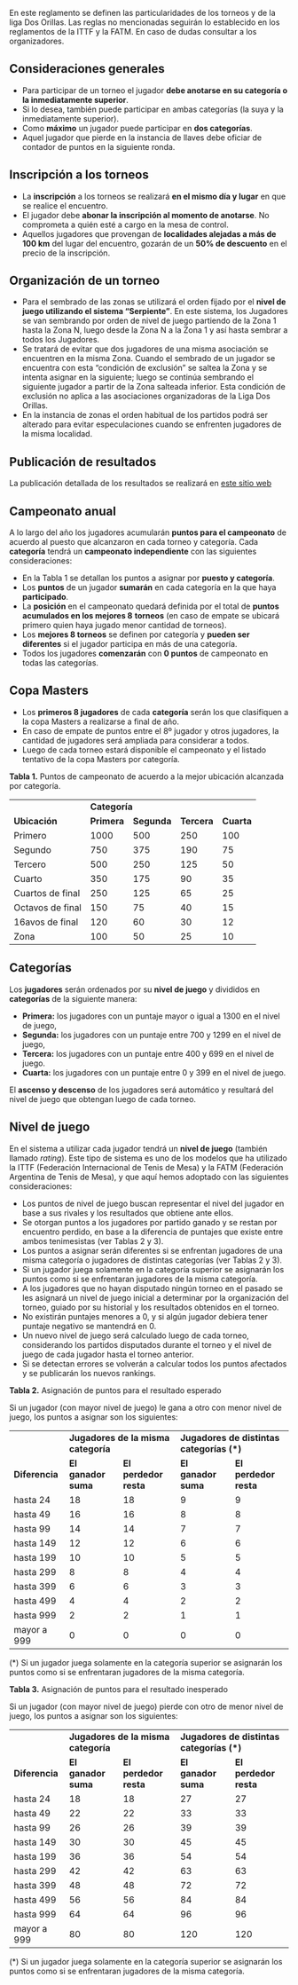 <!-- # Reglamento - Liga Dos Orillas 2022 -->

En este reglamento se definen las particularidades de los torneos y de la liga Dos Orillas. Las reglas no mencionadas seguirán lo establecido en los reglamentos de la ITTF y la FATM. En caso de dudas consultar a los organizadores.

## Consideraciones generales

* Para participar de un torneo el jugador **debe anotarse en su categoría o la inmediatamente superior**.
* Si lo desea, también puede participar en ambas categorías (la suya y la  inmediatamente superior).
* Como **máximo** un jugador puede participar en **dos categorías**.
* Aquel jugador que pierde en la instancia de llaves debe oficiar de contador de puntos en la siguiente ronda.

## Inscripción a los torneos

* La **inscripción** a los torneos se realizará **en el mismo día y lugar** en que se realice el encuentro.
* El jugador debe **abonar la inscripción al momento de anotarse**. No comprometa a quién esté a cargo en la mesa de control.
* Aquellos jugadores que provengan de **localidades alejadas a más de 100 km** del lugar del encuentro, gozarán de un **50% de descuento** en el precio de la inscripción.

## Organización de un torneo

* Para el sembrado de las zonas se utilizará el orden fijado por el **nivel de juego utilizando el sistema “Serpiente”**. En este sistema, los Jugadores se van sembrando por orden de nivel de juego partiendo de la Zona 1 hasta la Zona N, luego desde la Zona N a la Zona 1 y así hasta sembrar a todos los Jugadores.
* Se tratará de evitar que dos jugadores de una misma asociación se encuentren en la misma Zona. Cuando el sembrado de un jugador se encuentra con esta “condición de exclusión” se saltea la Zona y se intenta asignar en la siguiente; luego se continúa sembrando el siguiente jugador a partir de la Zona salteada inferior. Esta condición de exclusión no aplica a las asociaciones organizadoras de la Liga Dos Orillas.
* En la instancia de zonas el orden habitual de los partidos podrá ser alterado para evitar especulaciones cuando se enfrenten jugadores de la misma localidad.

## Publicación de resultados

La publicación detallada de los resultados se realizará en [este sitio web](../../index.md)

## Campeonato anual

A lo largo del año los jugadores acumularán **puntos para el campeonato** de acuerdo al puesto que alcanzaron en cada torneo y categoría. Cada **categoría** tendrá un **campeonato independiente** con las siguientes consideraciones:

* En la Tabla 1 se detallan los puntos a asignar por **puesto y categoría**.
* Los **puntos** de un jugador **sumarán** en cada categoría en la que haya **participado**.
* La **posición** en el campeonato quedará definida por el total de **puntos acumulados en los mejores 8** **torneos** (en caso de empate se ubicará primero quien haya jugado menor cantidad de torneos).
* Los **mejores 8 torneos** se definen por categoría y **pueden ser diferentes** si el jugador participa en más de una categoría.
* Todos los jugadores **comenzarán** con **0 puntos** de campeonato en todas las categorías.

## Copa Masters

* Los **primeros 8 jugadores** de cada **categoría** serán los que clasifiquen a la copa Masters a realizarse a final de año.
* En caso de empate de puntos entre el 8º jugador y otros jugadores, la cantidad de jugadores será ampliada para considerar a todos.
* Luego de cada torneo estará disponible el campeonato y el listado tentativo de la copa Masters por categoría.

**Tabla 1.** Puntos de campeonato de acuerdo a la mejor ubicación alcanzada por categoría.

<table>
  <tr>
   <td></td>
   <td colspan="3" ><strong>Categoría</strong></td>
  </tr>
  <tr>
   <td><strong>Ubicación</strong></td>
   <td><strong>Primera</strong></td>
   <td><strong>Segunda</strong></td>
   <td><strong>Tercera</strong></td>
   <td><strong>Cuarta</strong></td>
  </tr>
  <tr>
   <td>Primero</td><td>1000</td><td>500</td><td>250</td><td>100</td>
  </tr>
  <tr>
   <td>Segundo</td><td>750</td><td>375</td><td>190</td><td>75</td>
  </tr>
  <tr>
   <td>Tercero</td><td>500</td><td>250</td><td>125</td><td>50</td>
  </tr>
  <tr>
   <td>Cuarto</td><td>350</td><td>175</td><td>90</td><td>35</td>
  </tr>
  <tr>
   <td>Cuartos de final</td><td>250</td><td>125</td><td>65</td><td>25</td>
  </tr>
  <tr>
   <td>Octavos de final</td><td>150</td><td>75</td><td>40</td><td>15</td>
  </tr>
  <tr>
   <td>16avos de final</td><td>120</td><td>60</td><td>30</td><td>12</td>
  </tr>
  <tr>
   <td>Zona</td><td>100</td><td>50</td><td>25</td><td>10</td>
  </tr>
</table>

## Categorías

Los **jugadores** serán ordenados por su **nivel de juego** y divididos en **categorías** de la siguiente manera:

* **Primera:** los jugadores con un puntaje mayor o igual a 1300 en el nivel de juego,
* **Segunda:** los jugadores con un puntaje entre 700 y 1299 en el nivel de juego,
* **Tercera:** los jugadores con un puntaje entre 400 y 699 en el nivel de juego.
* **Cuarta:** los jugadores con un puntaje entre 0 y 399 en el nivel de juego.

El **ascenso y descenso** de los jugadores será automático y resultará del nivel de juego que obtengan luego de cada torneo.

## Nivel de juego

En el sistema a utilizar cada jugador tendrá un **nivel de juego** (también llamado _rating_). Este tipo de sistema es uno de los modelos que ha utilizado la ITTF (Federación Internacional de Tenis de Mesa) y la FATM (Federación Argentina de Tenis de Mesa), y que aquí hemos adoptado con las siguientes consideraciones:

* Los puntos de nivel de juego buscan representar el nivel del jugador en base a sus rivales y los resultados que obtiene ante ellos.
* Se otorgan puntos a los jugadores por partido ganado y se restan por encuentro perdido, en base a la diferencia de puntajes que existe entre ambos tenimesistas (ver Tablas 2 y 3).
* Los puntos a asignar serán diferentes si se enfrentan jugadores de una misma categoría o jugadores de distintas categorías (ver Tablas 2 y 3).
* Si un jugador juega solamente en la categoría superior se asignarán los puntos como si se enfrentaran jugadores de la misma categoría.
* A los jugadores que no hayan disputado ningún torneo en el pasado se les asignará un nivel de juego inicial a determinar por la organización del torneo, guiado por su historial y los resultados obtenidos en el torneo.
* No existirán puntajes menores a 0, y si algún jugador debiera tener puntaje negativo se mantendrá en 0.
* Un nuevo nivel de juego será calculado luego de cada torneo, considerando los partidos disputados durante el torneo y el nivel de juego de cada jugador hasta el torneo anterior.
* Si se detectan errores se volverán a calcular todos los puntos afectados y se publicarán los nuevos rankings.

**Tabla 2.** Asignación de puntos para el resultado esperado

Si un jugador (con mayor nivel de juego) le gana a otro con menor nivel de juego, los puntos a asignar son los siguientes:

<table>
  <tr>
   <td></td>
   <td colspan="2" ><strong>Jugadores de la misma categoría</strong></td>
   <td colspan="2" ><strong>Jugadores de distintas categorías (*)</strong></td>
  </tr>
  <tr>
   <td><strong>Diferencia</strong></td>
   <td><strong>El ganador suma</strong></td>
   <td><strong>El perdedor resta</strong></td>
   <td><strong>El ganador suma</strong></td>
   <td><strong>El perdedor resta</strong></td>
  </tr>
  <tr>
   <td>hasta 24</td><td>18</td><td>18</td><td>9</td><td>9</td>
  </tr>
  <tr>
   <td>hasta 49</td><td>16</td><td>16</td><td>8</td><td>8</td>
  </tr>
  <tr>
   <td>hasta 99</td><td>14</td><td>14</td><td>7</td><td>7</td>
  </tr>
  <tr>
   <td>hasta 149</td><td>12</td><td>12</td><td>6</td><td>6</td>
  </tr>
  <tr>
   <td>hasta 199</td><td>10</td><td>10</td><td>5</td><td>5</td>
  </tr>
  <tr>
   <td>hasta 299</td><td>8</td><td>8</td><td>4</td><td>4</td>
  </tr>
  <tr>
   <td>hasta 399</td><td>6</td><td>6</td><td>3</td><td>3</td>
  </tr>
  <tr>
   <td>hasta 499</td><td>4</td><td>4</td><td>2</td><td>2</td>
  </tr>
  <tr>
   <td>hasta 999</td><td>2</td><td>2</td><td>1</td><td>1</td>
  </tr>
  <tr>
   <td>mayor a 999</td><td>0</td><td>0</td><td>0</td><td>0</td>
  </tr>
</table>

(*) Si un jugador juega solamente en la categoría superior se asignarán los puntos como si se enfrentaran jugadores de la misma categoría.

**Tabla 3.** Asignación de puntos para el resultado inesperado

Si un jugador (con mayor nivel de juego) pierde con otro de menor nivel de juego, los puntos a asignar son los siguientes:

<table>
  <tr>
   <td></td>
   <td colspan="2" ><strong>Jugadores de la misma categoría</strong></td>
   <td colspan="2" ><strong>Jugadores de distintas categorías (*)</strong></td>
  </tr>
  <tr>
   <td><strong>Diferencia</strong></td>
   <td><strong>El ganador suma</strong></td>
   <td><strong>El perdedor resta</strong></td>
   <td><strong>El ganador suma</strong></td>
   <td><strong>El perdedor resta</strong></td>
  </tr>
  <tr>
   <td>hasta 24</td><td>18</td><td>18</td><td>27</td><td>27</td>
  </tr>
  <tr>
   <td>hasta 49</td><td>22</td><td>22</td><td>33</td><td>33</td>
  </tr>
  <tr>
   <td>hasta 99</td><td>26</td><td>26</td><td>39</td><td>39</td>
  </tr>
  <tr>
   <td>hasta 149</td><td>30</td><td>30</td><td>45</td><td>45</td>
  </tr>
  <tr>
   <td>hasta 199</td><td>36</td><td>36</td><td>54</td><td>54</td>
  </tr>
  <tr>
   <td>hasta 299</td><td>42</td><td>42</td><td>63</td><td>63</td>
  </tr>
  <tr>
   <td>hasta 399</td><td>48</td><td>48</td><td>72</td><td>72</td>
  </tr>
  <tr>
   <td>hasta 499</td><td>56</td><td>56</td><td>84</td><td>84</td>
  </tr>
  <tr>
   <td>hasta 999</td><td>64</td><td>64</td><td>96</td><td>96</td>
  </tr>
  <tr>
   <td>mayor a 999</td><td>80</td><td>80</td><td>120</td><td>120</td>
  </tr>
</table>

(*) Si un jugador juega solamente en la categoría superior se asignarán los puntos como si se enfrentaran jugadores de la misma categoría.
